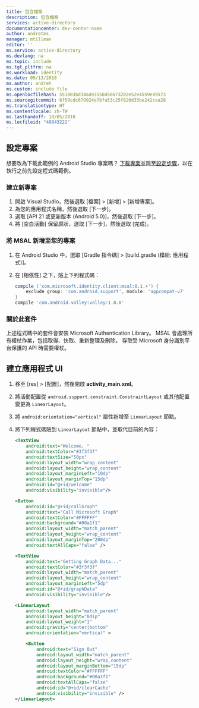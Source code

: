 ```yaml
---
title: 包含檔案
description: 包含檔案
services: active-directory
documentationcenter: dev-center-name
author: andretms
manager: mtillman
editor: ''
ms.service: active-directory
ms.devlang: na
ms.topic: include
ms.tgt_pltfrm: na
ms.workload: identity
ms.date: 09/13/2018
ms.author: andret
ms.custom: include file
ms.openlocfilehash: 5518036d34a493558458673202e52e4559e49573
ms.sourcegitcommit: 6f59cdc679924e7bfa53c25f820d33be242cea28
ms.translationtype: HT
ms.contentlocale: zh-TW
ms.lasthandoff: 10/05/2018
ms.locfileid: "48843222"
---
```

## <a name="set-up-your-project"></a>設定專案

想要改為下載此範例的 Android Studio 專案嗎？ [下載專案](https://github.com/Azure-Samples/active-directory-android-native-v2/archive/master.zip)並跳至[設定步驟](#register-your-application)，以在執行之前先設定程式碼範例。

### <a name="create-a-new-project"></a>建立新專案 
1.  開啟 Visual Studio，然後選取 [檔案] > [新增] > [新增專案]。
2.  為您的應用程式名稱，然後選取 [下一步]。
3.  選取 [API 21 或更新版本 (Android 5.0)]，然後選取 [下一步]。
4.  將 [空白活動] 保留原狀，選取 [下一步]，然後選取 [完成]。


### <a name="add-msal-to-your-project"></a>將 MSAL 新增至您的專案
1.  在 Android Studio 中，選取 [Gradle 指令碼] >  [build.gradle (模組: 應用程式)]。
2.  在 [相依性] 之下，貼上下列程式碼：

    ```gradle  
    compile ('com.microsoft.identity.client:msal:0.1.+') {
        exclude group: 'com.android.support', module: 'appcompat-v7'
    }
    compile 'com.android.volley:volley:1.0.0'
    ```

<!--start-collapse-->
### <a name="about-this-package"></a>關於此套件

上述程式碼中的套件會安裝 Microsoft Authentication Library。 MSAL 會處理所有權杖作業，包括取得、快取、重新整理及刪除。  存取受 Microsoft 身分識別平台保護的 API 時需要權杖。
<!--end-collapse-->

## <a name="create-the-apps-ui"></a>建立應用程式 UI

1. 移至 [res] > [配置]，然後開啟 **activity_main.xml**。 
2. 將活動配置從 `android.support.constraint.ConstraintLayout` 或其他配置變更為 `LinearLayout`。
3. 將 `android:orientation="vertical"` 屬性新增至 `LinearLayout` 節點。
4. 將下列程式碼貼到 `LinearLayout` 節點中，並取代目前的內容：

    ```xml
    <TextView
        android:text="Welcome, "
        android:textColor="#3f3f3f"
        android:textSize="50px"
        android:layout_width="wrap_content"
        android:layout_height="wrap_content"
        android:layout_marginLeft="10dp"
        android:layout_marginTop="15dp"
        android:id="@+id/welcome"
        android:visibility="invisible"/>

    <Button
        android:id="@+id/callGraph"
        android:text="Call Microsoft Graph"
        android:textColor="#FFFFFF"
        android:background="#00a1f1"
        android:layout_width="match_parent"
        android:layout_height="wrap_content"
        android:layout_marginTop="200dp"
        android:textAllCaps="false" />

    <TextView
        android:text="Getting Graph Data..."
        android:textColor="#3f3f3f"
        android:layout_width="match_parent"
        android:layout_height="wrap_content"
        android:layout_marginLeft="5dp"
        android:id="@+id/graphData"
        android:visibility="invisible"/>

    <LinearLayout
        android:layout_width="match_parent"
        android:layout_height="0dip"
        android:layout_weight="1"
        android:gravity="center|bottom"
        android:orientation="vertical" >

        <Button
            android:text="Sign Out"
            android:layout_width="match_parent"
            android:layout_height="wrap_content"
            android:layout_marginBottom="15dp"
            android:textColor="#FFFFFF"
            android:background="#00a1f1"
            android:textAllCaps="false"
            android:id="@+id/clearCache"
            android:visibility="invisible" />
    </LinearLayout>
    ```
